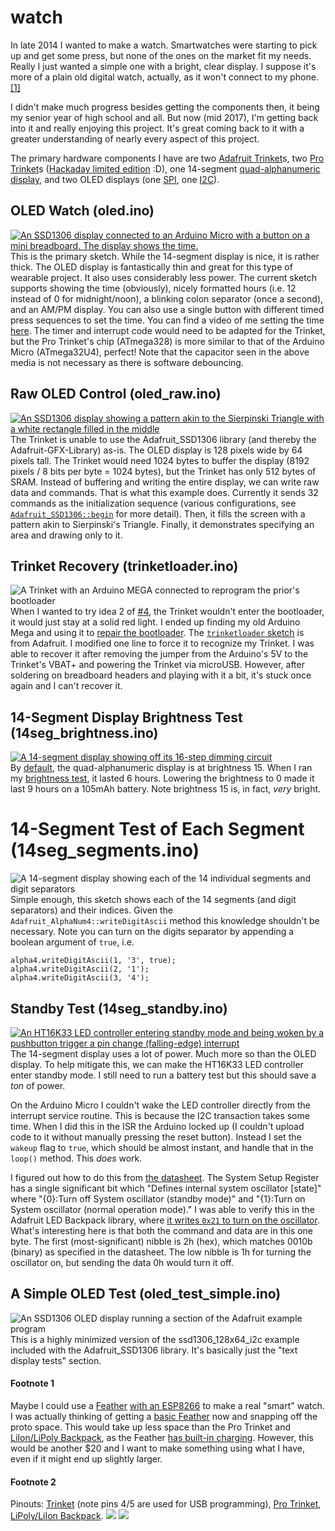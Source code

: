 # watch

In late 2014 I wanted to make a watch. Smartwatches were starting to pick up and get some press, but none of the ones on the market fit my needs. Really I just wanted a simple one with a bright, clear display. I suppose it's more of a plain old digital watch, actually, as it won't connect to my phone. [[1]](https://github.com/seth10/watch#footnote-1)

I didn't make much progress besides getting the components then, it being my senior year of high school and all. But now (mid 2017), I'm getting back into it and really enjoying this project. It's great coming back to it with a greater understanding of nearly every aspect of this project.

The primary hardware components I have are two [Adafruit Trinket](https://www.adafruit.com/product/1501)s, two [Pro Trinket](https://www.adafruit.com/product/2000)s ([Hackaday limited edition](store.hackaday.com/products/trinket-pro-with-black-solder-mask-and-the-hackaday-io-logo) :D), one 14-segment [quad-alphanumeric display](https://www.adafruit.com/product/1912), and two OLED displays (one [SPI](https://www.banggood.com/0_96-Inch-White-IIC-I2C-OLED-Display-Module-12864-LED-For-Arduino-p-932606.html), one [I2C](https://www.banggood.com/0_96-Inch-I2C-IIC-SPI-Serial-128-x-64-OLED-LCD-LED-Display-Module-p-922246.html)).


## OLED Watch (oled.ino)

[![An SSD1306 display connected to an Arduino Micro with a button on a mini breadboard. The display shows the time.](https://user-images.githubusercontent.com/5026621/30008988-a28e0300-90f2-11e7-8583-e07cc6abd03b.gif)](https://user-images.githubusercontent.com/5026621/30008983-95251370-90f2-11e7-91b8-bbeabd0d093f.gif)<br>
This is the primary sketch. While the 14-segment display is nice, it is rather thick. The OLED display is fantastically thin and great for this type of wearable project. It also uses considerably less power.
The current sketch supports showing the time (obviously), nicely formatted hours (i.e. 12 instead of 0 for midnight/noon), a blinking colon separator (once a second), and an AM/PM display. You can also use a single button with different timed press sequences to set the time. You can find a video of me setting the time [here](https://www.youtube.com/watch?v=HO-wcZnRYFU).
The timer and interrupt code would need to be adapted for the Trinket, but the Pro Trinket's chip (ATmega328) is more similar to that of the Arduino Micro (ATmega32U4), perfect! Note that the capacitor seen in the above media is not necessary as there is software debouncing.


## Raw OLED Control (oled_raw.ino)

[![An SSD1306 display showing a pattern akin to the Sierpinski Triangle with a white rectangle filled in the middle](https://user-images.githubusercontent.com/5026621/30033770-4db9cc00-916b-11e7-905f-29efedaccacb.jpg)](https://gist.github.com/seth10/ca02c15ec7c7a890c90d330c6ff3a877)
The Trinket is unable to use the Adafruit_SSD1306 library (and thereby the Adafruit-GFX-Library) as-is. The OLED display is 128 pixels wide by 64 pixels tall. The Trinket would need 1024 bytes to buffer the display (8192 pixels / 8 bits per byte = 1024 bytes), but the Trinket has only 512 bytes of SRAM. Instead of buffering and writing the entire display, we can write raw data and commands. That is what this example does.
Currently it sends 32 commands as the initialization sequence (various configurations, see [`Adafruit_SSD1306::begin`](https://github.com/seth10/watch/blob/master/libraries/Adafruit_SSD1306/Adafruit_SSD1306.cpp#L68) for more detail). Then, it fills the screen with a pattern akin to Sierpinski's Triangle. Finally, it demonstrates specifying an area and drawing only to it.


## Trinket Recovery (trinketloader.ino)

![A Trinket with an Arduino MEGA connected to reprogram the prior's bootloader](https://user-images.githubusercontent.com/5026621/30007224-bea07ff2-90d7-11e7-9f0a-85935a7f6e46.jpg)
When I wanted to try idea 2 of [#4](https://github.com/seth10/watch/issues/4), the Trinket wouldn't enter the bootloader, it would just stay at a solid red light. I ended up finding my old Arduino Mega and using it to [repair the bootloader](https://learn.adafruit.com/introducing-trinket/repairing-bootloader). The [`trinketloader` sketch](https://github.com/seth10/watch/tree/master/trinketloader) is from Adafruit. I modified one line to force it to recognize my Trinket. I was able to recover it after removing the jumper from the Arduino's 5V to the Trinket's VBAT+ and powering the Trinket via microUSB. However, after soldering on breadboard headers and playing with it a bit, it's stuck once again and I can't recover it.


## 14-Segment Display Brightness Test (14seg_brightness.ino)

[![A 14-segment display showing off its 16-step dimming circuit](https://user-images.githubusercontent.com/5026621/30039880-153ce918-91a5-11e7-87af-88e76f2bf572.gif)](https://www.youtube.com/watch?v=We3GuKf2hUQ)<br>
By [default](https://github.com/seth10/watch/blob/master/libraries/Adafruit_LED_Backpack/Adafruit_LEDBackpack.cpp#L213), the quad-alphanumeric display is at brightness 15. When I ran my [brightness test](https://github.com/seth10/watch/issues/4#issue-254842419), it lasted 6 hours. Lowering the brightness to 0 made it last 9 hours on a 105mAh battery. Note brightness 15 is, in fact, _very_ bright.


# 14-Segment Test of Each Segment (14seg_segments.ino)

![A 14-segment display showing each of the 14 individual segments and digit separators](https://user-images.githubusercontent.com/5026621/30087281-c80245ca-926d-11e7-8784-35df6026a98d.gif)<br>
Simple enough, this sketch shows each of the 14 segments (and digit separators) and their indices. Given the `Adafruit_AlphaNum4::writeDigitAscii` method this knowledge shouldn't be necessary. Note you can turn on the digits separator by appending a boolean argument of `true`, i.e.
```
alpha4.writeDigitAscii(1, '3', true);
alpha4.writeDigitAscii(2, '1');
alpha4.writeDigitAscii(3, '4');
```


## Standby Test (14seg_standby.ino)

[![An HT16K33 LED controller entering standby mode and being woken by a pushbutton trigger a pin change (falling-edge) interrupt](https://user-images.githubusercontent.com/5026621/30085897-a3fd9d8e-9266-11e7-8833-a1698b0e676d.gif)](https://www.youtube.com/watch?v=lc1ocVeB3as)<br>
The 14-segment display uses a lot of power. Much more so than the OLED display. To help mitigate this, we can make the HT16K33 LED controller enter standby mode. I still need to run a battery test but this should save a _ton_ of power.

On the Arduino Micro I couldn't wake the LED controller directly from the interrupt service routine. This is because the I2C transaction takes some time. When I did this in the ISR the Arduino locked up (I couldn't upload code to it without manually pressing the reset button). Instead I set the `wakeup` flag to `true`, which should be almost instant, and handle that in the `loop()` method. This _does_ work.

I figured out how to do this from [the datasheet](https://cdn-shop.adafruit.com/datasheets/ht16K33v110.pdf#page=13). The System Setup Register has a single significant bit which "Defines internal system oscillator [state]" where "{0}:Turn off System oscillator (standby mode)" and "{1}:Turn on System oscillator (normal operation mode)." I was able to verify this in the Adafruit LED Backpack library, where [it writes `0x21` to turn on the oscillator](https://github.com/seth10/watch/blob/master/libraries/Adafruit_LED_Backpack/Adafruit_LEDBackpack.cpp#L209). What's interesting here is that both the command and data are in this one byte. The first (most-significant) nibble is 2h (hex), which matches 0010b (binary) as specified in the datasheet. The low nibble is 1h for turning the oscillator on, but sending the data 0h would turn it off.


## A Simple OLED Test (oled_test_simple.ino)

![An SSD1306 OLED display running a section of the Adafruit example program](https://user-images.githubusercontent.com/5026621/30039453-0db7c0a6-919f-11e7-9e2b-c3571a3c316c.gif)<br>
This is a highly minimized version of the ssd1306_128x64_i2c example included with the Adafruit_SSD1306 library. It's basically just the "text display tests" section.


#### Footnote 1
Maybe I could use a [Feather](https://www.adafruit.com/feather) [with an ESP8266](https://www.adafruit.com/product/3404) to make a real "smart" watch. I was actually thinking of getting a [basic Feather](https://www.adafruit.com/product/2771) now and snapping off the proto space. This would take up less space than the Pro Trinket and [LiIon/LiPoly Backpack](https://www.adafruit.com/product/2124), as the Feather [has built-in charging](https://forums.adafruit.com/viewtopic.php?f=52&t=122640#p612296). However, this would be another $20 and I want to make something using what I have, even if it might end up slightly larger.

#### Footnote 2
Pinouts: [Trinket](https://learn.adafruit.com/introducing-trinket/pinouts#usb-pins) (note pins 4/5 are used for USB programming), [Pro Trinket](https://learn.adafruit.com/introducing-pro-trinket/pinouts), [LiPoly/LiIon Backpack](https://learn.adafruit.com/adafruit-pro-trinket-lipoly-slash-liion-backpack/pinouts).
![](https://cdn-learn.adafruit.com/assets/assets/000/025/645/original/trinket5.png?1432753823)
![](https://cdn-learn.adafruit.com/assets/assets/000/025/646/original/adafruit_products_pro5.png?1432753967)
